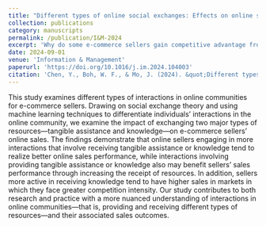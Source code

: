 ```yaml
---
title: "Different types of online social exchanges: Effects on online sellers’ sales performance"
collection: publications
category: manuscripts
permalink: /publication/I&M-2024
excerpt: 'Why do some e-commerce sellers gain competitive advantage from participating in peer communities while others do not? Our research shows that seller success is determined not by interaction frequency, but by the exact type of resources they exchange with others.'
date: 2024-09-01
venue: 'Information & Management'
paperurl: 'https://doi.org/10.1016/j.im.2024.104003'
citation: 'Chen, Y., Boh, W. F., & Mo, J. (2024). &quot;Different types of online social exchanges: Effects on online sellers’ sales performance.&quot; <i>Information & Management</i>. 61(6):104003'
---
```

This study examines different types of interactions in online communities for e-commerce sellers. Drawing on social exchange theory and using machine learning techniques to differentiate individuals’ interactions in the online community, we examine the impact of exchanging two major types of resources—tangible assistance and knowledge—on e-commerce sellers’ online sales. The findings demonstrate that online sellers engaging in more interactions that involve receiving tangible assistance or knowledge tend to realize better online sales performance, while interactions involving providing tangible assistance or knowledge also may benefit sellers’ sales performance through increasing the receipt of resources. In addition, sellers more active in receiving knowledge tend to have higher sales in markets in which they face greater competition intensity. Our study contributes to both research and practice with a more nuanced understanding of interactions in online communities—that is, providing and receiving different types of resources—and their associated sales outcomes.
